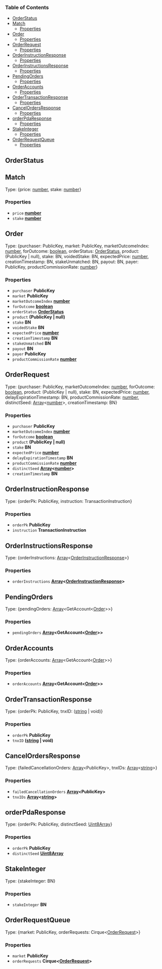 <!-- Generated by documentation.js. Update this documentation by updating the source code. -->

### Table of Contents

*   [OrderStatus][1]
*   [Match][2]
    *   [Properties][3]
*   [Order][4]
    *   [Properties][5]
*   [OrderRequest][6]
    *   [Properties][7]
*   [OrderInstructionResponse][8]
    *   [Properties][9]
*   [OrderInstructionsResponse][10]
    *   [Properties][11]
*   [PendingOrders][12]
    *   [Properties][13]
*   [OrderAccounts][14]
    *   [Properties][15]
*   [OrderTransactionResponse][16]
    *   [Properties][17]
*   [CancelOrdersResponse][18]
    *   [Properties][19]
*   [orderPdaResponse][20]
    *   [Properties][21]
*   [StakeInteger][22]
    *   [Properties][23]
*   [OrderRequestQueue][24]
    *   [Properties][25]

## OrderStatus

## Match

Type: {price: [number][26], stake: [number][26]}

### Properties

*   `price` **[number][26]**&#x20;
*   `stake` **[number][26]**&#x20;

## Order

Type: {purchaser: PublicKey, market: PublicKey, marketOutcomeIndex: [number][26], forOutcome: [boolean][27], orderStatus: [OrderStatus][1], product: (PublicKey | null), stake: BN, voidedStake: BN, expectedPrice: [number][26], creationTimestamp: BN, stakeUnmatched: BN, payout: BN, payer: PublicKey, productCommissionRate: [number][26]}

### Properties

*   `purchaser` **PublicKey**&#x20;
*   `market` **PublicKey**&#x20;
*   `marketOutcomeIndex` **[number][26]**&#x20;
*   `forOutcome` **[boolean][27]**&#x20;
*   `orderStatus` **[OrderStatus][1]**&#x20;
*   `product` **(PublicKey | null)**&#x20;
*   `stake` **BN**&#x20;
*   `voidedStake` **BN**&#x20;
*   `expectedPrice` **[number][26]**&#x20;
*   `creationTimestamp` **BN**&#x20;
*   `stakeUnmatched` **BN**&#x20;
*   `payout` **BN**&#x20;
*   `payer` **PublicKey**&#x20;
*   `productCommissionRate` **[number][26]**&#x20;

## OrderRequest

Type: {purchaser: PublicKey, marketOutcomeIndex: [number][26], forOutcome: [boolean][27], product: (PublicKey | null), stake: BN, expectedPrice: [number][26], delayExpirationTimestamp: BN, productCommissionRate: [number][26], distinctSeed: [Array][28]<[number][26]>, creationTimestamp: BN}

### Properties

*   `purchaser` **PublicKey**&#x20;
*   `marketOutcomeIndex` **[number][26]**&#x20;
*   `forOutcome` **[boolean][27]**&#x20;
*   `product` **(PublicKey | null)**&#x20;
*   `stake` **BN**&#x20;
*   `expectedPrice` **[number][26]**&#x20;
*   `delayExpirationTimestamp` **BN**&#x20;
*   `productCommissionRate` **[number][26]**&#x20;
*   `distinctSeed` **[Array][28]<[number][26]>**&#x20;
*   `creationTimestamp` **BN**&#x20;

## OrderInstructionResponse

Type: {orderPk: PublicKey, instruction: TransactionInstruction}

### Properties

*   `orderPk` **PublicKey**&#x20;
*   `instruction` **TransactionInstruction**&#x20;

## OrderInstructionsResponse

Type: {orderInstructions: [Array][28]<[OrderInstructionResponse][8]>}

### Properties

*   `orderInstructions` **[Array][28]<[OrderInstructionResponse][8]>**&#x20;

## PendingOrders

Type: {pendingOrders: [Array][28]\<GetAccount<[Order][4]>>}

### Properties

*   `pendingOrders` **[Array][28]\<GetAccount<[Order][4]>>**&#x20;

## OrderAccounts

Type: {orderAccounts: [Array][28]\<GetAccount<[Order][4]>>}

### Properties

*   `orderAccounts` **[Array][28]\<GetAccount<[Order][4]>>**&#x20;

## OrderTransactionResponse

Type: {orderPk: PublicKey, tnxID: ([string][29] | void)}

### Properties

*   `orderPk` **PublicKey**&#x20;
*   `tnxID` **([string][29] | void)**&#x20;

## CancelOrdersResponse

Type: {failedCancellationOrders: [Array][28]\<PublicKey>, tnxIDs: [Array][28]<[string][29]>}

### Properties

*   `failedCancellationOrders` **[Array][28]\<PublicKey>**&#x20;
*   `tnxIDs` **[Array][28]<[string][29]>**&#x20;

## orderPdaResponse

Type: {orderPk: PublicKey, distinctSeed: [Uint8Array][30]}

### Properties

*   `orderPk` **PublicKey**&#x20;
*   `distinctSeed` **[Uint8Array][30]**&#x20;

## StakeInteger

Type: {stakeInteger: BN}

### Properties

*   `stakeInteger` **BN**&#x20;

## OrderRequestQueue

Type: {market: PublicKey, orderRequests: Cirque<[OrderRequest][6]>}

### Properties

*   `market` **PublicKey**&#x20;
*   `orderRequests` **Cirque<[OrderRequest][6]>**&#x20;

[1]: #orderstatus

[2]: #match

[3]: #properties

[4]: #order

[5]: #properties-1

[6]: #orderrequest

[7]: #properties-2

[8]: #orderinstructionresponse

[9]: #properties-3

[10]: #orderinstructionsresponse

[11]: #properties-4

[12]: #pendingorders

[13]: #properties-5

[14]: #orderaccounts

[15]: #properties-6

[16]: #ordertransactionresponse

[17]: #properties-7

[18]: #cancelordersresponse

[19]: #properties-8

[20]: #orderpdaresponse

[21]: #properties-9

[22]: #stakeinteger

[23]: #properties-10

[24]: #orderrequestqueue

[25]: #properties-11

[26]: https://developer.mozilla.org/docs/Web/JavaScript/Reference/Global_Objects/Number

[27]: https://developer.mozilla.org/docs/Web/JavaScript/Reference/Global_Objects/Boolean

[28]: https://developer.mozilla.org/docs/Web/JavaScript/Reference/Global_Objects/Array

[29]: https://developer.mozilla.org/docs/Web/JavaScript/Reference/Global_Objects/String

[30]: https://developer.mozilla.org/docs/Web/JavaScript/Reference/Global_Objects/Uint8Array
